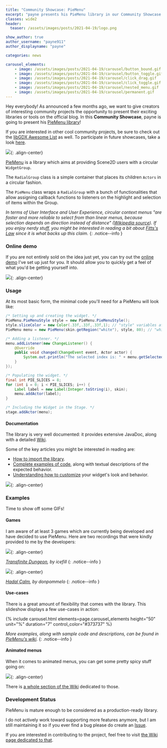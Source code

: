 ```yaml
---
title: "Community Showcase: PieMenu"
excerpt: "payne presents his PieMenu library in our Community Showcase!"
classes: wide2
header:
  teaser: /assets/images/posts/2021-04-19/logo.png 

show_author: true
author_username: "payne911"
author_displayname: "payne"

categories: news

carousel_elements:
    - image: /assets/images/posts/2021-04-19/carousel/button_bound.gif
    - image: /assets/images/posts/2021-04-19/carousel/button_toggle.gif
    - image: /assets/images/posts/2021-04-19/carousel/click_drag.gif
    - image: /assets/images/posts/2021-04-19/carousel/click_toggle.gif
    - image: /assets/images/posts/2021-04-19/carousel/nested_menu.gif
    - image: /assets/images/posts/2021-04-19/carousel/permanent.gif
---
```


 <div class="notice--primary">
   <p>
     Hey everybody! As announced a few months ago, we want to give creators of interesting community projects the opportunity to present their exciting libraries or tools on the official blog. In this <b>Community Showcase</b>, payne is going to present his <a href="https://github.com/payne911/PieMenu#readme">PieMenu library</a>!
   </p>
   <p>
     If you are interested in other cool community projects, be sure to check out the <a href="https://github.com/rafaskb/awesome-libgdx#readme">libGDX Awesome List</a> as well. To participate in future showcases, take a look <a href="https://github.com/libgdx/libgdx.github.io/wiki/Community-Showcases">here</a>.
   </p>
 </div>


![](/assets/images/posts/2021-04-19/logo.png){: .align-center}

[PieMenu](https://github.com/payne911/PieMenu/) is a library which aims at providing Scene2D users with a circular `WidgetGroup`.

The `RadialGroup` class is a simple container that places its children `Actors` in a circular fashion.

The `PieMenu` class wraps a `RadialGroup` with a bunch of functionalities that allow assigning callback functions to listeners on the highlight and selection of items within the Group.

_In terms of User Interface and User Experience, circular context menus "are faster and more reliable to select from than linear menus, because selection depends on direction instead of distance" ([Wikipedia source](https://en.wikipedia.org/wiki/Pie_menu#Comparison_with_other_interaction_techniques)). If you enjoy nerdy stuff, you might be interested in reading a bit about [Fitts's Law](https://en.wikipedia.org/wiki/Fitts%27s_law#Implications_for_UI_design) since it is what backs up this claim._
{: .notice--info }

### Online demo
If you are not entirely sold on the idea just yet, you can try out the [online demo](https://payne911.github.io/PieMenu/) I've set up just for you. It should allow you to quickly get a feel of what you'd be getting yourself into.

![](/assets/images/posts/2021-04-19/website_demo.gif){: .align-center}

### Usage
At its most basic form, the minimal code you'll need for a PieMenu will look like:

```java
/* Setting up and creating the widget. */
PieMenu.PieMenuStyle style = new PieMenu.PieMenuStyle();
style.sliceColor = new Color(.33f,.33f,.33f,1); // "style" variables affect the way the widget looks
PieMenu menu = new PieMenu(skin.getRegion("white"), style, 80); // "white" would be a 1x1 white pixel

/* Adding a listener. */
menu.addListener(new ChangeListener() {
    @Override
    public void changed(ChangeEvent event, Actor actor) {
        System.out.println("The selected index is: " + menu.getSelectedIndex());
    }
});

/* Populating the widget. */
final int PIE_SLICES = 8;
for (int i = 0; i < PIE_SLICES; i++) {
    Label label = new Label(Integer.toString(i), skin);
    menu.addActor(label);
}

/* Including the Widget in the Stage. */
stage.addActor(menu);
```

#### Documentation
The library is very well documented: it provides extensive JavaDoc, along with a detailed [Wiki](https://github.com/payne911/PieMenu/wiki).

Some of the key articles you might be interested in reading are:
* [How to import the library](https://github.com/payne911/PieMenu/wiki/Integrating-this-library).
* [Complete examples of code](https://github.com/payne911/PieMenu/wiki/Examples), along with textual descriptions of the expected behavior.
* [Understanding how to customize](https://github.com/payne911/PieMenu/wiki/Customizing-the-widget) your widget's look and behavior.

![](/assets/images/posts/2021-04-19/documentation_infographic.png){: .align-center}

### Examples
Time to show off some GIFs!

#### Games
I am aware of at least 3 games which are currently being developed and have decided to use PieMenu. Here are two recordings that were kindly provided to me by the developers:

![](/assets/images/posts/2021-04-19/games/TransfiniteDungeon_icefill.gif){: .align-center}

_[Transfinite Dungeon](https://store.steampowered.com/app/1290750/Transfinite_Dungeon/), by icefill_
{: .notice--info }

![](/assets/images/posts/2021-04-19/games/HadalCalm_donpommelo.gif){: .align-center}

_[Hadal Calm](https://donpommelo.itch.io/hadal-calm), by donpommelo_
{: .notice--info }

#### Use-cases
There is a great amount of flexibility that comes with the library. This slideshow displays a few use-cases in action:

<div style="margin-left: auto; margin-right: auto;">
      {% include carousel.html elements=page.carousel_elements height="50" unit="%" duration="7" control_color="#373737" %}
</div>

_More examples, along with sample code and descriptions, can be found in [PieMenu's wiki](https://github.com/payne911/PieMenu/wiki/Examples)._
{: .notice--info }

#### Animated menus
When it comes to animated menus, you can get some pretty spicy stuff going on:

![](/assets/images/posts/2021-04-19/custom_animation.gif){: .align-center}

There is [a whole section of the Wiki](https://github.com/payne911/PieMenu/wiki/Animated-widget) dedicated to those.

### Development Status
PieMenu is mature enough to be considered as a production-ready library.

I do not actively work toward supporting more features anymore, but I am still maintaining it so if you ever find a bug please do create an [Issue](https://github.com/payne911/PieMenu/issues).

If you are interested in contributing to the project, feel free to visit [the Wiki page dedicated to that](https://github.com/payne911/PieMenu/wiki/Contributing).